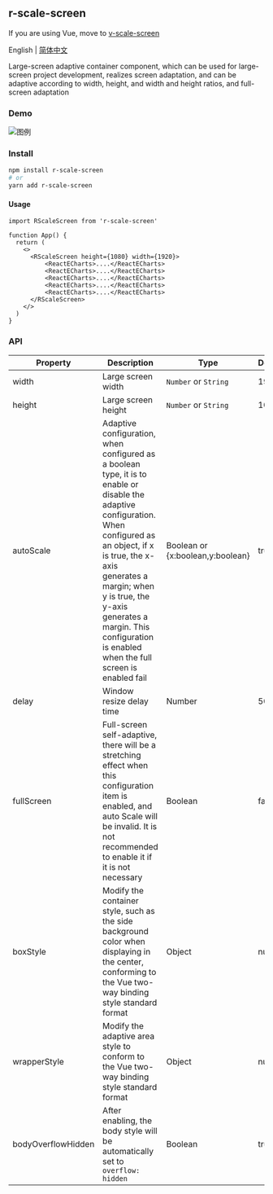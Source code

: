 ## r-scale-screen

If you are using Vue, move to [v-scale-screen](https://github.com/Alfred-Skyblue/v-scale-screen)

English | [简体中文](https://github.com/Alfred-Skyblue/r-scale-screen/README.zh_CN.md)

Large-screen adaptive container component, which can be used for large-screen project development, realizes screen adaptation, and can be adaptive according to width, height, and width and height ratios, and full-screen adaptation

### Demo

![图例](./dev/assets/scale_screen.gif)

### Install

```bash
npm install r-scale-screen
# or
yarn add r-scale-screen
```

#### Usage

```tsx
import RScaleScreen from 'r-scale-screen'

function App() {
  return (
    <>
      <RScaleScreen height={1080} width={1920}>
          <ReactECharts>....</ReactECharts>
          <ReactECharts>....</ReactECharts>
          <ReactECharts>....</ReactECharts>
          <ReactECharts>....</ReactECharts>
          <ReactECharts>....</ReactECharts>
      </RScaleScreen>
    </>
  )
}
```

### API

| Property           | Description                                                                                                                                                                                                                                                                                                    | Type                             | Default |
| ------------------ | -------------------------------------------------------------------------------------------------------------------------------------------------------------------------------------------------------------------------------------------------------------------------------------------------------------- | -------------------------------- | ------- |
| width              | Large screen width                                                                                                                                                                                                                                                                                             | `Number` or `String`             | 1920    |
| height             | Large screen height                                                                                                                                                                                                                                                                                            | `Number` or `String`             | 1080    |
| autoScale          | Adaptive configuration, when configured as a boolean type, it is to enable or disable the adaptive configuration. When configured as an object, if x is true, the x-axis generates a margin; when y is true, the y-axis generates a margin. This configuration is enabled when the full screen is enabled fail | Boolean or {x:boolean,y:boolean} | true    |
| delay              | Window resize delay time                                                                                                                                                                                                                                                                                       | Number                           | 500     |
| fullScreen         | Full-screen self-adaptive, there will be a stretching effect when this configuration item is enabled, and auto Scale will be invalid. It is not recommended to enable it if it is not necessary                                                                                                                | Boolean                          | false   |
| boxStyle           | Modify the container style, such as the side background color when displaying in the center, conforming to the Vue two-way binding style standard format                                                                                                                                                       | Object                           | null    |
| wrapperStyle       | Modify the adaptive area style to conform to the Vue two-way binding style standard format                                                                                                                                                                                                                     | Object                           | null    |
| bodyOverflowHidden | After enabling, the body style will be automatically set to `overflow: hidden`                                                                                                                                                                                                                                 | Boolean                          | true    |
